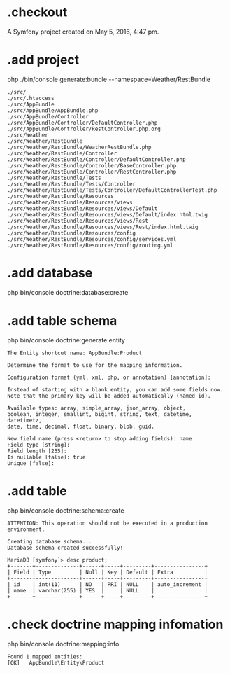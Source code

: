 .checkout
=========

A Symfony project created on May 5, 2016, 4:47 pm.

.add project
=========
php ./bin/console generate:bundle --namespace=Weather/RestBundle
```
./src/
./src/.htaccess
./src/AppBundle
./src/AppBundle/AppBundle.php
./src/AppBundle/Controller
./src/AppBundle/Controller/DefaultController.php
./src/AppBundle/Controller/RestController.php.org
./src/Weather
./src/Weather/RestBundle
./src/Weather/RestBundle/WeatherRestBundle.php
./src/Weather/RestBundle/Controller
./src/Weather/RestBundle/Controller/DefaultController.php
./src/Weather/RestBundle/Controller/BaseController.php
./src/Weather/RestBundle/Controller/RestController.php
./src/Weather/RestBundle/Tests
./src/Weather/RestBundle/Tests/Controller
./src/Weather/RestBundle/Tests/Controller/DefaultControllerTest.php
./src/Weather/RestBundle/Resources
./src/Weather/RestBundle/Resources/views
./src/Weather/RestBundle/Resources/views/Default
./src/Weather/RestBundle/Resources/views/Default/index.html.twig
./src/Weather/RestBundle/Resources/views/Rest
./src/Weather/RestBundle/Resources/views/Rest/index.html.twig
./src/Weather/RestBundle/Resources/config
./src/Weather/RestBundle/Resources/config/services.yml
./src/Weather/RestBundle/Resources/config/routing.yml
```


.add database
=========
php bin/console doctrine:database:create

.add table schema
=========
php bin/console doctrine:generate:entity
```
The Entity shortcut name: AppBundle:Product

Determine the format to use for the mapping information.

Configuration format (yml, xml, php, or annotation) [annotation]:

Instead of starting with a blank entity, you can add some fields now.
Note that the primary key will be added automatically (named id).

Available types: array, simple_array, json_array, object,
boolean, integer, smallint, bigint, string, text, datetime, datetimetz,
date, time, decimal, float, binary, blob, guid.

New field name (press <return> to stop adding fields): name
Field type [string]:
Field length [255]:
Is nullable [false]: true
Unique [false]:
```

.add table
=========
php bin/console doctrine:schema:create
```
ATTENTION: This operation should not be executed in a production environment.

Creating database schema...
Database schema created successfully!
```
```
MariaDB [symfony]> desc product;
+-------+--------------+------+-----+---------+----------------+
| Field | Type         | Null | Key | Default | Extra          |
+-------+--------------+------+-----+---------+----------------+
| id    | int(11)      | NO   | PRI | NULL    | auto_increment |
| name  | varchar(255) | YES  |     | NULL    |                |
+-------+--------------+------+-----+---------+----------------+
```
.check doctrine mapping infomation
=========
php bin/console doctrine:mapping:info
```
Found 1 mapped entities:
[OK]   AppBundle\Entity\Product
```
